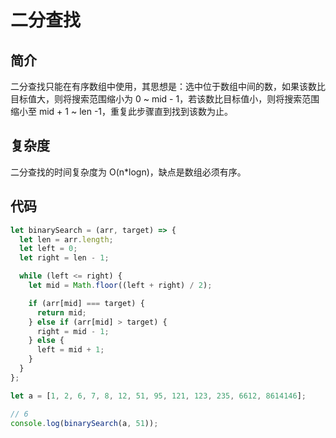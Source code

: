 # 二分查找

## 简介

二分查找只能在有序数组中使用，其思想是：选中位于数组中间的数，如果该数比目标值大，则将搜索范围缩小为 0 ~ mid - 1，若该数比目标值小，则将搜索范围缩小至 mid + 1 ~ len -1，重复此步骤直到找到该数为止。

## 复杂度

二分查找的时间复杂度为 O(n\*logn)，缺点是数组必须有序。

## 代码

```js
let binarySearch = (arr, target) => {
  let len = arr.length;
  let left = 0;
  let right = len - 1;

  while (left <= right) {
    let mid = Math.floor((left + right) / 2);

    if (arr[mid] === target) {
      return mid;
    } else if (arr[mid] > target) {
      right = mid - 1;
    } else {
      left = mid + 1;
    }
  }
};

let a = [1, 2, 6, 7, 8, 12, 51, 95, 121, 123, 235, 6612, 8614146];

// 6
console.log(binarySearch(a, 51));
```
